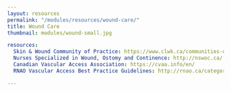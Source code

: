 ```yaml
--- 
layout: resources
permalink: "/modules/resources/wound-care/"
title: Wound Care
thumbnail: modules/wound-small.jpg

resources:
  Skin & Wound Community of Practice: https://www.clwk.ca/communities-of-practice/
  Nurses Specialized in Wound, Ostomy and Continence: http://nswoc.ca/
  Canadian Vascular Access Association: https://cvaa.info/en/
  RNAO Vascular Access Best Practice Guidelines: http://rnao.ca/category/topics/vascular-access

---
```

